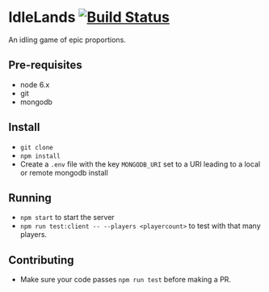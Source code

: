 # IdleLands [![Build Status](https://travis-ci.org/IdleLands/IdleLands.svg?branch=master)](https://travis-ci.org/IdleLands/IdleLands)
An idling game of epic proportions.

## Pre-requisites
* node 6.x
* git
* mongodb

## Install
* `git clone`
* `npm install`
* Create a `.env` file with the key `MONGODB_URI` set to a URI leading to a local or remote mongodb install

## Running
* `npm start` to start the server
* `npm run test:client -- --players <playercount>` to test with that many players.

## Contributing
* Make sure your code passes `npm run test` before making a PR.